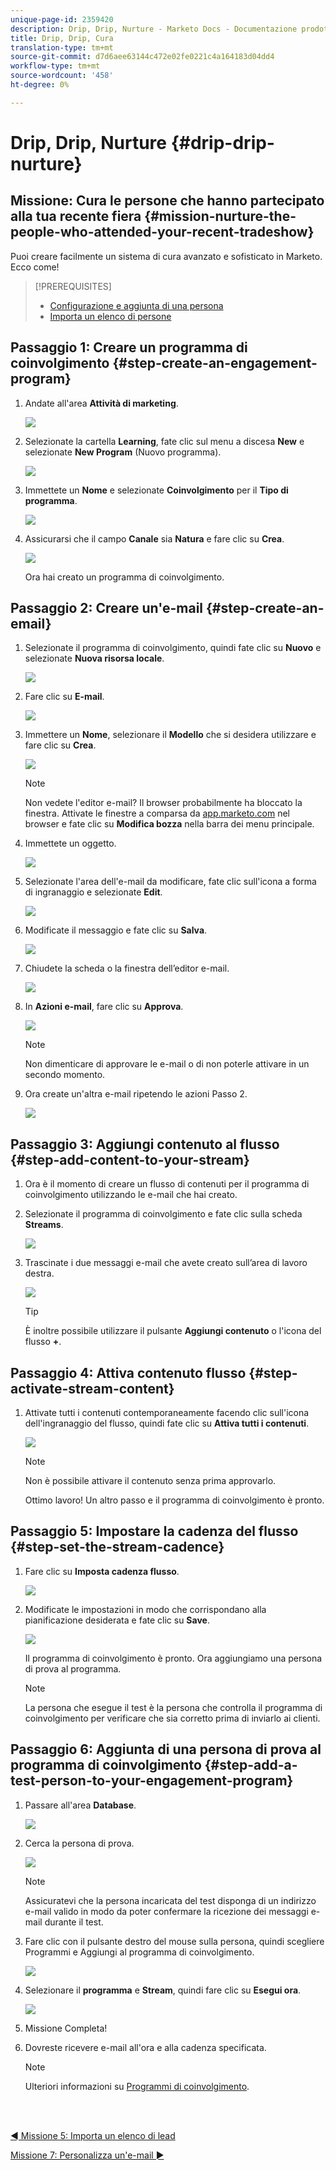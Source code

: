 ```yaml
---
unique-page-id: 2359420
description: Drip, Drip, Nurture - Marketo Docs - Documentazione prodotto
title: Drip, Drip, Cura
translation-type: tm+mt
source-git-commit: d7d6aee63144c472e02fe0221c4a164183d04dd4
workflow-type: tm+mt
source-wordcount: '458'
ht-degree: 0%

---
```



# Drip, Drip, Nurture {#drip-drip-nurture}

## Missione: Cura le persone che hanno partecipato alla tua recente fiera {#mission-nurture-the-people-who-attended-your-recent-tradeshow}

Puoi creare facilmente un sistema di cura avanzato e sofisticato in Marketo. Ecco come!

>[!PREREQUISITES]
>
>* [Configurazione e aggiunta di una persona](/help/marketo/getting-started/quick-wins/get-set-up-and-add-a-person.md)
>* [Importa un elenco di persone](/help/marketo/getting-started/quick-wins/import-a-list-of-people.md)


## Passaggio 1: Creare un programma di coinvolgimento {#step-create-an-engagement-program}

1. Andate all&#39;area **Attività di marketing**.

   ![](assets/one-3.png)

1. Selezionate la cartella **Learning**, fate clic sul menu a discesa **New** e selezionate **New Program** (Nuovo programma).

   ![](assets/two-4.png)

1. Immettete un **Nome** e selezionate **Coinvolgimento** per il **Tipo di programma**.

   ![](assets/three-3.png)

1. Assicurarsi che il campo **Canale** sia **Natura** e fare clic su **Crea**.

   ![](assets/four-2.png)

   Ora hai creato un programma di coinvolgimento.

## Passaggio 2: Creare un&#39;e-mail {#step-create-an-email}

1. Selezionate il programma di coinvolgimento, quindi fate clic su **Nuovo** e selezionate **Nuova risorsa locale**.

   ![](assets/five-3.png)

1. Fare clic su **E-mail**.

   ![](assets/six-3.png)

1. Immettere un **Nome**, selezionare il **Modello** che si desidera utilizzare e fare clic su **Crea**.

   ![](assets/seven-4.png)

   >[!NOTE]
   >
   >Non vedete l&#39;editor e-mail? Il browser probabilmente ha bloccato la finestra. Attivate le finestre a comparsa da [app.marketo.com](https://app.marketo.com) nel browser e fate clic su **Modifica bozza** nella barra dei menu principale.

1. Immettete un oggetto.

   ![](assets/eight-2.png)

1. Selezionate l&#39;area dell&#39;e-mail da modificare, fate clic sull&#39;icona a forma di ingranaggio e selezionate **Edit**.

   ![](assets/nine-1.png)

1. Modificate il messaggio e fate clic su **Salva**.

   ![](assets/ten-3.png)

1. Chiudete la scheda o la finestra dell’editor e-mail.

   ![](assets/eleven-3.png)

1. In **Azioni e-mail**, fare clic su **Approva**.

   ![](assets/twelve-2.png)

   >[!NOTE]
   >
   >Non dimenticare di approvare le e-mail o di non poterle attivare in un secondo momento.

1. Ora create un&#39;altra e-mail ripetendo le azioni Passo 2.

   ![](assets/thirteen-2.png)

## Passaggio 3: Aggiungi contenuto al flusso {#step-add-content-to-your-stream}

1. Ora è il momento di creare un flusso di contenuti per il programma di coinvolgimento utilizzando le e-mail che hai creato.

1. Selezionate il programma di coinvolgimento e fate clic sulla scheda **Streams**.

   ![](assets/fourteen-2.png)

1. Trascinate i due messaggi e-mail che avete creato sull’area di lavoro destra.

   ![](assets/fifteen-2.png)

   >[!TIP]
   >
   >È inoltre possibile utilizzare il pulsante **Aggiungi contenuto** o l&#39;icona del flusso **+**.

## Passaggio 4: Attiva contenuto flusso {#step-activate-stream-content}

1. Attivate tutti i contenuti contemporaneamente facendo clic sull&#39;icona dell&#39;ingranaggio del flusso, quindi fate clic su **Attiva tutti i contenuti**.

   ![](assets/image2014-9-24-12-3a48-3a28.png)

   >[!NOTE]
   >
   >Non è possibile attivare il contenuto senza prima approvarlo.

   Ottimo lavoro! Un altro passo e il programma di coinvolgimento è pronto.

## Passaggio 5: Impostare la cadenza del flusso {#step-set-the-stream-cadence}

1. Fare clic su **Imposta cadenza flusso**.

   ![](assets/seventeen.png)

1. Modificate le impostazioni in modo che corrispondano alla pianificazione desiderata e fate clic su **Save**.

   ![](assets/image2014-9-24-12-3a49-3a5.png)

   Il programma di coinvolgimento è pronto. Ora aggiungiamo una persona di prova al programma.

   >[!NOTE]
   >
   >La persona che esegue il test è la persona che controlla il programma di coinvolgimento per verificare che sia corretto prima di inviarlo ai clienti.

## Passaggio 6: Aggiunta di una persona di prova al programma di coinvolgimento {#step-add-a-test-person-to-your-engagement-program}

1. Passare all&#39;area **Database**.

   ![](assets/nineteen-1.png)

1. Cerca la persona di prova.

   ![](assets/twenty-1.png)

   >[!NOTE]
   >
   >Assicuratevi che la persona incaricata del test disponga di un indirizzo e-mail valido in modo da poter confermare la ricezione dei messaggi e-mail durante il test.

1. Fare clic con il pulsante destro del mouse sulla persona, quindi scegliere Programmi e Aggiungi al programma di coinvolgimento.

   ![](assets/twenty-one.png)

1. Selezionare il **programma** e **Stream**, quindi fare clic su **Esegui ora**.

   ![](assets/twenty-two.png)

1. Missione Completa!

1. Dovreste ricevere e-mail all&#39;ora e alla cadenza specificata.

   >[!NOTE]
   >
   >Ulteriori informazioni su [Programmi di coinvolgimento](/help/marketo/product-docs/email-marketing/drip-nurturing/creating-an-engagement-program/understanding-engagement-programs.md).

<br> 

[◄ Missione 5: Importa un elenco di lead](/help/marketo/getting-started/quick-wins/import-a-list-of-people.md)

[Missione 7: Personalizza un&#39;e-mail ►](/help/marketo/getting-started/quick-wins/personalize-an-email.md)
